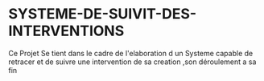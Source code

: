 # SYSTEME-DE-SUIVIT-DES-INTERVENTIONS
Ce Projet Se tient dans le cadre de l'elaboration d un Systeme capable de retracer et de suivre une intervention de sa creation ,son déroulement a sa fin 
